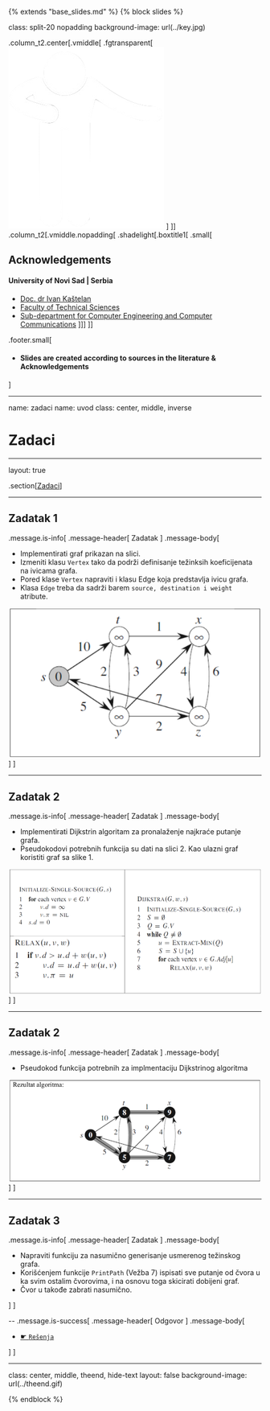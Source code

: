 {% extends "base_slides.md" %}
{% block slides %}


class: split-20 nopadding
background-image: url(../key.jpg)

.column_t2.center[.vmiddle[
.fgtransparent[
![:scale 80%](../zahvalnica.png)
]
]]
.column_t2[.vmiddle.nopadding[
.shadelight[.boxtitle1[
.small[
## Acknowledgements

#### University of Novi Sad | Serbia

- [Doc. dr Ivan Kaštelan](http://www.rt-rk.uns.ac.rs/nastavno-osoblje/doc-dr-ivan-kaštelan)
- [Faculty of Technical Sciences](http://ftn.uns.ac.rs/)
- [Sub-department for Computer Engineering and Computer Communications](http://www.rt-rk.uns.ac.rs)
]]]
]]

.footer.small[
- #### Slides are created according to sources in the literature & Acknowledgements
]
 
---
name: zadaci
name: uvod 
class: center, middle, inverse

# Zadaci

---
layout: true

.section[[Zadaci](#sadrzaj)]

---

## Zadatak 1 

.message.is-info[
.message-header[
Zadatak
]
.message-body[
- Implementirati graf prikazan na slici. 
- Izmeniti klasu `Vertex` tako da podrži definisanje težinksih koeficijenata na ivicama grafa. 
- Pored klase `Vertex` napraviti i klasu Edge koja predstavlja ivicu grafa. 
- Klasa `Edge` treba da sadrži barem `source, destination i weight` atribute.

![:scale 60%](img/z10/z1.png)
]
]

---
## Zadatak 2

.message.is-info[
.message-header[
Zadatak
]
.message-body[
- Implementirati Dijkstrin algoritam za pronalaženje najkraće putanje grafa. 
- Pseudokodovi potrebnih funkcija su dati na slici 2. Kao ulazni graf koristiti graf sa slike 1. 

![:scale 80%](img/z10/z2a.png)
]
]

---
## Zadatak 2

.message.is-info[
.message-header[
Zadatak
]
.message-body[

- Pseudokod funkcija potrebnih za implmentaciju Dijkstrinog algoritma

![:scale 90%](img/z10/z2b.png)
]
]

---
## Zadatak 3

.message.is-info[
.message-header[
Zadatak
]
.message-body[
- Napraviti funkciju za nasumično generisanje usmerenog težinskog grafa. 
- Korišćenjem funkcije `PrintPath` (Vežba 7) ispisati sve putanje od čvora u ka svim ostalim čvorovima, i na osnovu toga skicirati dobijeni graf. 
- Čvor u takođe zabrati nasumično.

]
]

--
.message.is-success[
.message-header[
Odgovor
]
.message-body[
- <a target="_blank" rel="noopener noreferrer" href="../python-z10-resenja"> ☛ `Rešenja`</a>

]
]

---

class: center, middle, theend, hide-text
layout: false
background-image: url(../theend.gif)

{% endblock %}